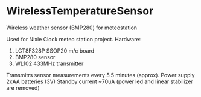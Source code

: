 # WirelessTemperatureSensor
Wireless weather sensor (BMP280) for meteostation

Used for Nixie Clock meteo station project.
Hardware: 
1. LGT8F328P SSOP20 m/c board
2. BMP280 sensor
3. WL102 433MHz transmitter

Transmitrs sensor measurements every 5.5 minutes (approx).
Power supply 2xAA batteries (3V)
Standby current ~70uA (power led and linear stabilizer are removed)
